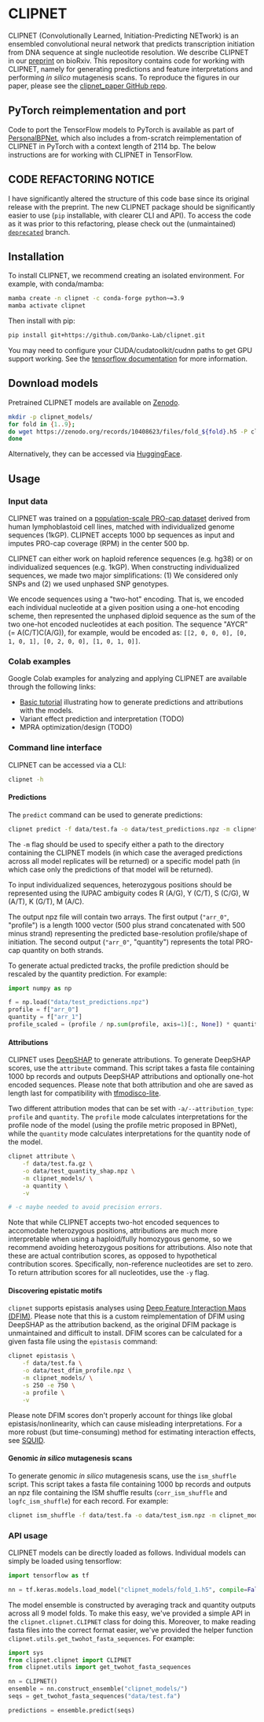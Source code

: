 # CLIPNET

CLIPNET (Convolutionally Learned, Initiation-Predicting NETwork) is an ensembled convolutional neural network that predicts transcription initiation from DNA sequence at single nucleotide resolution. We describe CLIPNET in our [preprint](https://www.biorxiv.org/content/10.1101/2024.03.13.583868) on bioRxiv. This repository contains code for working with CLIPNET, namely for generating predictions and feature interpretations and performing *in silico* mutagenesis scans. To reproduce the figures in our paper, please see the [clipnet_paper GitHub repo](https://github.com/Danko-Lab/clipnet_paper/).

## PyTorch reimplementation and port

Code to port the TensorFlow models to PyTorch is available as part of [PersonalBPNet](https://github.com/adamyhe/PersonalBPNet/), which also includes a from-scratch reimplementation of CLIPNET in PyTorch with a context length of 2114 bp. The below instructions are for working with CLIPNET in TensorFlow.

## CODE REFACTORING NOTICE

I have significantly altered the structure of this code base since its original release with the preprint. The new CLIPNET package should be significantly easier to use (`pip` installable, with clearer CLI and API). To access the code as it was prior to this refactoring, please check out the (unmaintained) [`deprecated`](https://github.com/Danko-Lab/clipnet/tree/deprecated) branch.

## Installation

To install CLIPNET, we recommend creating an isolated environment. For example, with conda/mamba:

```bash
mamba create -n clipnet -c conda-forge python~=3.9
mamba activate clipnet
```

Then install with pip:

```bash
pip install git+https://github.com/Danko-Lab/clipnet.git
```

You may need to configure your CUDA/cudatoolkit/cudnn paths to get GPU support working. See the [tensorflow documentation](https://www.tensorflow.org/install/gpu) for more information.

## Download models

Pretrained CLIPNET models are available on [Zenodo](https://zenodo.org/doi/10.5281/zenodo.10408622).

```bash
mkdir -p clipnet_models/
for fold in {1..9};
do wget https://zenodo.org/records/10408623/files/fold_${fold}.h5 -P clipnet_models/;
done
```

Alternatively, they can be accessed via [HuggingFace](https://huggingface.co/adamyhe/clipnet).

## Usage

### Input data

CLIPNET was trained on a [population-scale PRO-cap dataset](http://dx.doi.org/10.1038/s41467-020-19829-z) derived from human lymphoblastoid cell lines, matched with individualized genome sequences (1kGP). CLIPNET accepts 1000 bp sequences as input and imputes PRO-cap coverage (RPM) in the center 500 bp.

CLIPNET can either work on haploid reference sequences (e.g. hg38) or on individualized sequences (e.g. 1kGP). When constructing individualized sequences, we made two major simplifications: (1) We considered only SNPs and (2) we used unphased SNP genotypes.

We encode sequences using a "two-hot" encoding. That is, we encoded each individual nucleotide at a given position using a one-hot encoding scheme, then represented the unphased diploid sequence as the sum of the two one-hot encoded nucleotides at each position. The sequence "AYCR" (= A(C/T)C(A/G)), for example, would be encoded as: `[[2, 0, 0, 0], [0, 1, 0, 1], [0, 2, 0, 0], [1, 0, 1, 0]]`.

### Colab examples

Google Colab examples for analyzing and applying CLIPNET are available through the following links:

- [Basic tutorial](https://colab.research.google.com/drive/1ojhoKC5IjHjjxltZdAktSkuNFU0Wvjce?usp=sharing) illustrating how to generate predictions and attributions with the models.
- Variant effect prediction and interpretation (TODO)
- MPRA optimization/design (TODO)

### Command line interface

CLIPNET can be accessed via a CLI:

```bash
clipnet -h
```

#### Predictions

The `predict` command can be used to generate predictions:

```bash
clipnet predict -f data/test.fa -o data/test_predictions.npz -m clipnet_models/ -v
```

The `-m` flag should be used to specify either a path to the directory containing the CLIPNET models (in which case the averaged predictions across all model replicates will be returned) or a specific model path (in which case only the predictions of that model will be returned).

To input individualized sequences, heterozygous positions should be represented using the IUPAC ambiguity codes R (A/G), Y (C/T), S (C/G), W (A/T), K (G/T), M (A/C).

The output npz file will contain two arrays. The first output (`"arr_0"`, "profile") is a length 1000 vector (500 plus strand concatenated with 500 minus strand) representing the predicted base-resolution profile/shape of initiation. The second output (`"arr_0"`, "quantity") represents the total PRO-cap quantity on both strands.

To generate actual predicted tracks, the profile prediction should be rescaled by the quantity prediction. For example:

```python
import numpy as np

f = np.load("data/test_predictions.npz") 
profile = f["arr_0"]
quantity = f["arr_1"]
profile_scaled = (profile / np.sum(profile, axis=1)[:, None]) * quantity
```

#### Attributions

CLIPNET uses [DeepSHAP](https://shap.readthedocs.io/en/latest/generated/shap.DeepExplainer.html) to generate attributions. To generate DeepSHAP scores, use the `attribute` command. This script takes a fasta file containing 1000 bp records and outputs DeepSHAP attributions and optionally one-hot encoded sequences. Please note that both attribution and ohe are saved as length last for compatibility with [tfmodisco-lite](https://github.com/jmschrei/tfmodisco-lite/).

Two different attribution modes that can be set with `-a/--attribution_type`: `profile` and `quantity`. The `profile` mode calculates interpretations for the profile node of the model (using the profile metric proposed in BPNet), while the `quantity` mode calculates interpretations for the quantity node of the model.

```bash
clipnet attribute \
    -f data/test.fa.gz \
    -o data/test_quantity_shap.npz \
    -m clipnet_models/ \
    -a quantity \
    -v

# -c maybe needed to avoid precision errors.
```

Note that while CLIPNET accepts two-hot encoded sequences to accomodate heterozygous positions, attributions are much more interpretable when using a haploid/fully homozygous genome, so we recommend avoiding heterozygous positions for attributions. Also note that these are actual contribution scores, as opposed to hypothetical contribution scores. Specifically, non-reference nucleotides are set to zero. To return attribution scores for all nucleotides, use the `-y` flag.

#### Discovering epistatic motifs

`clipnet` supports epistasis analyses using [Deep Feature Interaction Maps (DFIM)](https://github.com/kundajelab/dfim). Please note that this is a custom reimplementation of DFIM using DeepSHAP as the attribution backend, as the original DFIM package is unmaintained and difficult to install. DFIM scores can be calculated for a given fasta file using the `epistasis` command:

```bash
clipnet epistasis \
    -f data/test.fa \
    -o data/test_dfim_profile.npz \
    -m clipnet_models/ \
    -s 250 -e 750 \
    -a profile \
    -v
```

Please note DFIM scores don't properly account for things like global epistasis/nonlinearity, which can cause misleading interpretations. For a more robust (but time-consuming) method for estimating interaction effects, see [SQUID](https://github.com/evanseitz/squid-nn).

#### Genomic *in silico* mutagenesis scans

To generate genomic *in silico* mutagenesis scans, use the `ism_shuffle` script. This script takes a fasta file containing 1000 bp records and outputs an npz file containing the ISM shuffle results (`corr_ism_shuffle` and `logfc_ism_shuffle`) for each record. For example:

```bash
clipnet ism_shuffle -f data/test.fa -o data/test_ism.npz -m clipnet_models/ -v
```

### API usage

CLIPNET models can be directly loaded as follows. Individual models can simply be loaded using tensorflow:

```python
import tensorflow as tf

nn = tf.keras.models.load_model("clipnet_models/fold_1.h5", compile=False)
```

The model ensemble is constructed by averaging track and quantity outputs across all 9 model folds. To make this easy, we've provided a simple API in the `clipnet.clipnet.CLIPNET` class for doing this. Moreover, to make reading fasta files into the correct format easier, we've provided the helper function `clipnet.utils.get_twohot_fasta_sequences`. For example:

```python
import sys
from clipnet.clipnet import CLIPNET
from clipnet.utils import get_twohot_fasta_sequences

nn = CLIPNET()
ensemble = nn.construct_ensemble("clipnet_models/")
seqs = get_twohot_fasta_sequences("data/test.fa")

predictions = ensemble.predict(seqs)
```
